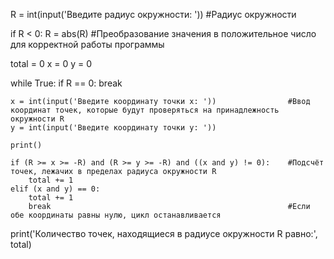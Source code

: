 R = int(input('Введите радиус окружности: '))                     #Радиус окружности

if R < 0:
    R = abs(R)                                                    #Преобразование значения в положительное число для корректной работы программы

total = 0
x = 0
y = 0

while True:
    if R == 0:
        break

    x = int(input('Введите координату точки x: '))                #Ввод координат точек, которые будут проверяться на принадлежность окружности R
    y = int(input('Введите координату точки y: ')) 

    print()

    if (R >= x >= -R) and (R >= y >= -R) and ((x and y) != 0):    #Подсчёт точек, лежачих в пределах радиуса окружности R
        total += 1
    elif (x and y) == 0:    
        total += 1
        break                                                     #Если обе координаты равны нулю, цикл останавливается

print('Количество точек, находящиеся в радиусе окружности R равно:', total)
